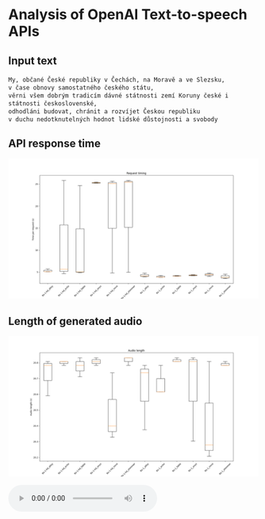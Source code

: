 # Analysis of OpenAI Text-to-speech APIs

## Input text
```
My, občané České republiky v Čechách, na Moravě a ve Slezsku,
v čase obnovy samostatného českého státu,
věrni všem dobrým tradicím dávné státnosti zemí Koruny české i státnosti československé,
odhodláni budovat, chránit a rozvíjet Českou republiku
v duchu nedotknutelných hodnot lidské důstojnosti a svobody
```


## API response time
![](timing.png)


## Length of generated audio
![](length.png)

<audio src="output/tts-1-hd_alloy.mp3" controls preload></audio>